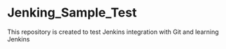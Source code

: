 # Jenking_Sample_Test
This repository is created to test Jenkins integration with Git and learning Jenkins

